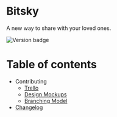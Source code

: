 # Bitsky
A new way to share with your loved ones.

![Version badge](https://img.shields.io/github/tag-date/bitsky-team/bitsky.svg?label=last%20version)

Table of contents
=================

<!--ts-->
   * Contributing
     * [Trello](docs/TRELLO.md)
     * [Design Mockups](docs/DESIGN.md)
     * [Branching Model](docs/BRANCHING_MODEL.md)
   * [Changelog](CHANGELOG.md)
<!--te-->
